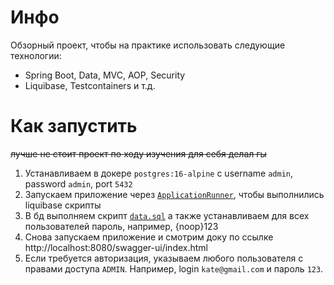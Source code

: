 # Инфо
Обзорный проект, чтобы на практике использовать следующие технологии:
- Spring Boot, Data, MVC, AOP, Security
- Liquibase, Testcontainers и т.д.
# Как запустить
~~лучше не стоит проект по ходу изучения для себя делал гы~~
1. Устанавливаем в докере `postgres:16-alpine` с username `admin`, password `admin`, port `5432`
2. Запускаем приложение через [`ApplicationRunner`](src/main/java/com/kornienko/spring/ApplicationRunner.java), чтобы выполнились liquibase скрипты
3. В бд выполняем скрипт [`data.sql`](src/test/resources/sql/data.sql) а также устанавливаем для всех пользователей пароль, например, {noop}123
4. Снова запускаем приложение и смотрим доку по ссылке http://localhost:8080/swagger-ui/index.html
5. Если требуется авторизация, указываем любого пользователя с правами доступа `ADMIN`. Например, login `kate@gmail.com` и пароль `123`.
